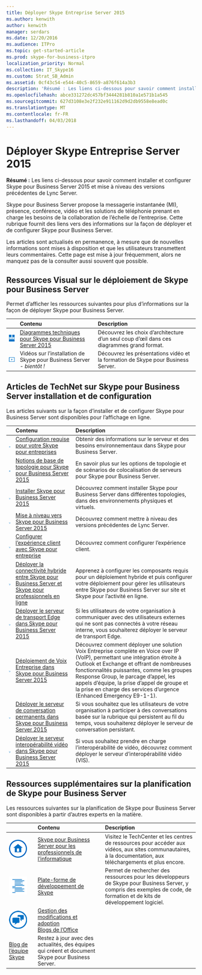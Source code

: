 ```yaml
---
title: Déployer Skype Entreprise Server 2015
ms.author: kenwith
author: kenwith
manager: serdars
ms.date: 12/20/2016
ms.audience: ITPro
ms.topic: get-started-article
ms.prod: skype-for-business-itpro
localization_priority: Normal
ms.collection: IT_Skype16
ms.custom: Strat_SB_Admin
ms.assetid: 0cf43c54-e544-40c5-8659-a876f614a3b3
description: 'Résumé : Les liens ci-dessous pour savoir comment installer et configurer Skype pour Business Server 2015 et mise à niveau des versions précédentes de Lync Server.'
ms.openlocfilehash: abce331272dc457bf3444281b810a1e571b1a545
ms.sourcegitcommit: 627d3108e3e2f232e911162d9d2db9558e8ead0c
ms.translationtype: MT
ms.contentlocale: fr-FR
ms.lasthandoff: 04/03/2018
---
```

# <a name="deploy-skype-for-business-server-2015"></a>Déployer Skype Entreprise Server 2015
 
**Résumé :** Les liens ci-dessous pour savoir comment installer et configurer Skype pour Business Server 2015 et mise à niveau des versions précédentes de Lync Server.
  
Skype pour Business Server propose la messagerie instantanée (MI), présence, conférence, vidéo et les solutions de téléphonie prenant en charge les besoins de la collaboration de l’échelle de l’entreprise. Cette rubrique fournit des liens vers des informations sur la façon de déployer et de configurer Skype pour Business Server. 
  
Les articles sont actualisés en permanence, à mesure que de nouvelles informations sont mises à disposition et que les utilisateurs transmettent leurs commentaires. Cette page est mise à jour fréquemment, alors ne manquez pas de la consulter aussi souvent que possible.
## <a name="visual-resources-about-how-to-deploy-skype-for-business-server"></a>Ressources Visual sur le déploiement de Skype pour Business Server

Permet d’afficher les ressources suivantes pour plus d’informations sur la façon de déployer Skype pour Business Server.
  
||**Contenu**|**Description**|
|:-----|:-----|:-----|
|![Icône des diagrammes techniques](../media/87de0d09-77fd-46f2-b9f6-99a7998fd332.png)|[Diagrammes techniques pour Skype pour Business Server 2015](../technical-diagrams.md) <br/> |Découvrez les choix d’architecture d’un seul coup d’œil dans ces diagrammes grand format.  <br/> |
|![Icône des vidéos](../media/143e0d86-1c68-482a-9bf9-93e7966acca0.png)|Vidéos sur l’installation de Skype pour Business Server - *bientôt !*  <br/> |Découvrez les présentations vidéo et la formation de Skype pour Business Server.  <br/> |
   
## <a name="technet-articles-about-skype-for-business-server-installation-and-configuration"></a>Articles de TechNet sur Skype pour Business Server installation et de configuration

Les articles suivants sur la façon d’installer et de configurer Skype pour Business Server sont disponibles pour l’affichage en ligne. 
  
||**Contenu**|**Description**|
|:-----|:-----|:-----|
|![Icône de la documentation](../media/e4c786ef-1fff-4512-87c5-748543c60222.png)|[Configuration requise pour votre Skype pour entreprises](../plan-your-deployment/requirements-for-your-environment/requirements-for-your-environment.md) <br/> |Obtenir des informations sur le serveur et des besoins environnementaux dans Skype pour Business Server.  <br/> |
|![Icône de la documentation](../media/e4c786ef-1fff-4512-87c5-748543c60222.png)|[Notions de base de topologie pour Skype pour Business Server 2015](../plan-your-deployment/topology-basics/topology-basics.md) <br/> |En savoir plus sur les options de topologie et de scénarios de colocalisation de serveurs pour Skype pour Business Server.  <br/> |
|![Icône numérique Comment faire](../media/d73b5029-a6ba-4abd-9197-d8151dabf56e.png)|[Installer Skype pour Business Server 2015](install/install.md) <br/> |Découvrez comment installer Skype pour Business Server dans différentes topologies, dans des environnements physiques et virtuels.  <br/> |
|![Icône numérique Comment faire](../media/d73b5029-a6ba-4abd-9197-d8151dabf56e.png)|[Mise à niveau vers Skype pour Business Server 2015](upgrade-to-skype-for-business-server.md) <br/> |Découvrez comment mettre à niveau des versions précédentes de Lync Server.  <br/> |
|![Icône numérique Comment faire](../media/d73b5029-a6ba-4abd-9197-d8151dabf56e.png)|[Configurer l’expérience client avec Skype pour entreprise](deploy-clients/configure-the-client-experience.md) <br/> |Découvrez comment configurer l’expérience client.  <br/> |
|![Icône numérique Comment faire](../media/d73b5029-a6ba-4abd-9197-d8151dabf56e.png)|[Déployer la connectivité hybride entre Skype pour Business Server et Skype pour professionnels en ligne](../skype-for-business-hybrid-solutions/deploy-hybrid-connectivity/deploy-hybrid-connectivity.md) <br/> |Apprenez à configurer les composants requis pour un déploiement hybride et puis configurer votre déploiement pour gérer les utilisateurs entre Skype pour Business Server sur site et Skype pour l’activité en ligne.  <br/> |
|![Icône numérique Comment faire](../media/d73b5029-a6ba-4abd-9197-d8151dabf56e.png)|[Déployer le serveur de transport Edge dans Skype pour Business Server 2015](deploy-edge-server/deploy-edge-server.md) <br/> |Si les utilisateurs de votre organisation à communiquer avec des utilisateurs externes qui ne sont pas connectés à votre réseau interne, vous souhaiterez déployer le serveur de transport Edge.  <br/> |
|![Icône numérique Comment faire](../media/d73b5029-a6ba-4abd-9197-d8151dabf56e.png)|[Déploiement de Voix Entreprise dans Skype pour Business Server 2015](deploy-enterprise-voice/deploy-enterprise-voice.md) <br/> |Découvrez comment déployer une solution Voix Entreprise complète en Voice over IP (VoIP), permettant une intégration étroite à Outlook et Exchange et offrant de nombreuses fonctionnalités puissantes, comme les groupes Response Group, le parcage d’appel, les appels d’équipe, la prise d’appel de groupe et la prise en charge des services d’urgence (Enhanced Emergency E9-1-1).  <br/> |
|![Icône numérique Comment faire](../media/d73b5029-a6ba-4abd-9197-d8151dabf56e.png)|[Déployer le serveur de conversation permanents dans Skype pour Business Server 2015](deploy-persistent-chat-server/deploy-persistent-chat-server.md) <br/> |Si vous souhaitez que les utilisateurs de votre organisation à participer à des conversations basée sur la rubrique qui persistent au fil du temps, vous souhaiterez déployer le serveur de conversation persistant.  <br/> |
|![Icône numérique Comment faire](../media/d73b5029-a6ba-4abd-9197-d8151dabf56e.png)|[Déployer le serveur interopérabilité vidéo dans Skype pour Business Server 2015](deploy-video-interop-server/deploy-video-interop-server.md) <br/> |Si vous souhaitez prendre en charge l’interopérabilité de vidéo, découvrez comment déployer le serveur d’interopérabilité vidéo (VIS).  <br/> |
   
## <a name="additional-resources-about-planning-for-skype-for-business-server"></a>Ressources supplémentaires sur la planification de Skype pour Business Server

Les ressources suivantes sur la planification de Skype pour Business Server sont disponibles à partir d’autres experts en la matière. 
  
||**Contenu**|**Description**|
|:-----|:-----|:-----|
|![Icône TechCenter](../media/4eff581b-890b-46cb-8224-a4122137d27e.png)|[Skype pour Business Server pour les professionnels de l’informatique](https://go.microsoft.com/fwlink/p/?LinkId=527960) <br/> |Visitez le TechCenter et les centres de ressources pour accéder aux vidéos, aux sites communautaires, à la documentation, aux téléchargements et plus encore.  <br/> |
|![Icône du contenu de développeur](../media/3626138a-2778-407e-911f-a0dcbdc36684.png)|[Plate-forme de développement de Skype](https://go.microsoft.com/fwlink/?LinkId=619775) <br/> |Permet de rechercher des ressources pour les développeurs de Skype pour Business Server, y compris des exemples de code, de formation et de kits de développement logiciel.  <br/> |
|![Icône des actualités, blogs, etc.](../media/ac692cb8-7db8-4810-b53f-1bc88b1e4cac.png)|[Gestion des modifications et adoption](https://go.microsoft.com/fwlink/p/?LinkId=532796) <br/> [Blogs de l’Office](https://go.microsoft.com/fwlink/p/?LinkId=528899) <br/> 
[Blog de l’équipe Skype](https://go.microsoft.com/fwlink/p/?LinkId=532818) <br/> |Restez à jour avec des actualités, des équipes qui créent et document Skype pour Business Server.  <br/> |
   

